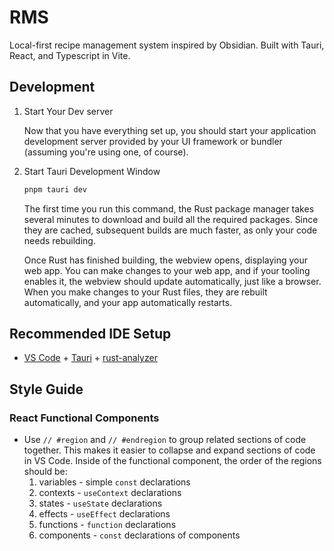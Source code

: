 # RMS

Local-first recipe management system inspired by Obsidian. Built with Tauri, React, and Typescript in Vite.

## Development

1. Start Your Dev server

   Now that you have everything set up, you should start your application development server provided by your UI framework or bundler (assuming you're using one, of course).

2. Start Tauri Development Window

   ```bash
   pnpm tauri dev
   ```

   The first time you run this command, the Rust package manager takes several minutes to download and build all the required packages. Since they are cached, subsequent builds are much faster, as only your code needs rebuilding.

   Once Rust has finished building, the webview opens, displaying your web app. You can make changes to your web app, and if your tooling enables it, the webview should update automatically, just like a browser. When you make changes to your Rust files, they are rebuilt automatically, and your app automatically restarts.

## Recommended IDE Setup

- [VS Code](https://code.visualstudio.com/) + [Tauri](https://marketplace.visualstudio.com/items?itemName=tauri-apps.tauri-vscode) + [rust-analyzer](https://marketplace.visualstudio.com/items?itemName=rust-lang.rust-analyzer)

## Style Guide

### React Functional Components

- Use `// #region` and `// #endregion` to group related sections of code together. This makes it easier to collapse and expand sections of code in VS Code. Inside of the functional component, the order of the regions should be:
  1. variables - simple `const` declarations
  2. contexts - `useContext` declarations
  3. states - `useState` declarations
  4. effects - `useEffect` declarations
  5. functions - `function` declarations
  6. components - `const` declarations of components
